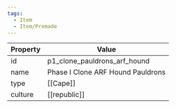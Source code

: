 ```yaml
---
tags:
  - Item
  - Item/Premade
---
```


| Property | Value                             |
| -------- | --------------------------------- |
| id       | p1_clone_pauldrons_arf_hound      |
| name     | Phase I Clone ARF Hound Pauldrons |
| type     | [[Cape]]                          |
| culture  | [[republic]]             |


